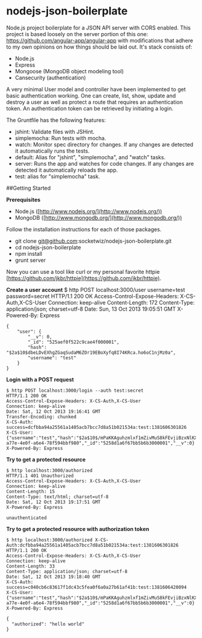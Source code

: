 nodejs-json-boilerplate
=======================

Node.js project boilerplate for a JSON API server with CORS enabled.  This 
project is based loosely on the server portion of this one: 
https://github.com/angular-app/angular-app with modifications that adhere to 
my own opinions on how things should be laid out.  It's stack consists of:

* Node.js
* Express
* Mongoose (MongoDB object modeling tool)
* Cansecurity (authentication)

A very minimal User model and controller have been implemented to get basic
authentication working. One can create, list, show, update and destroy a user
as well as protect a route that requires an authentication token.  An
authentication token can be retrieved by initiating a login.

The Gruntfile has the following features:

* jshint: Validate files with JSHint.
* simplemocha: Run tests with mocha.
* watch: Monitor spec directory for changes. If any changes are detected it
  automatically runs the tests.
* default: Alias for "jshint", "simplemocha", and "watch" tasks.
* server: Runs the app and watches for code changes. If any changes are
  detected it automatically reloads the app.
* test: alias for "simplemocha" task.

##Getting Started

**Prerequisites**

* Node.js ([http://www.nodejs.org/](http://www.nodejs.org/))
* MongoDB ([http://www.mongodb.org/](http://www.mongodb.org/))

Follow the installation instructions for each of those packages.

* git clone git@github.com:socketwiz/nodejs-json-boilerplate.git
* cd nodejs-json-boilerplate
* npm install
* grunt server

Now you can use a tool like curl or my personal favorite httpie [https://github.com/jkbr/httpie](https://github.com/jkbr/httpie).

**Create a user account**
    $ http POST localhost:3000/user username=test password=secret
    HTTP/1.1 200 OK
    Access-Control-Expose-Headers: X-CS-Auth,X-CS-User
    Connection: keep-alive
    Content-Length: 172
    Content-Type: application/json; charset=utf-8
    Date: Sun, 13 Oct 2013 19:05:51 GMT
    X-Powered-By: Express

    {
        "user": {
            "__v": 0,
            "_id": "525aef0f522c9cae4f000001",
            "hash": "$2a$10$dbeLDvEXhgZGaqSudaM6ZOr19EBoXyfq8I74KRca.ho6oC1njMz0a",
            "username": "test"
        }
    }

**Login with a POST request**  

    $ http POST localhost:3000/login --auth test:secret
    HTTP/1.1 200 OK
    Access-Control-Expose-Headers: X-CS-Auth,X-CS-User
    Connection: keep-alive
    Date: Sat, 12 Oct 2013 19:16:41 GMT
    Transfer-Encoding: chunked
    X-CS-Auth: success=dcfbba94a25561a1405acb7bcc7d8a51b021534a:test:1381606301826
    X-CS-User: {"username":"test","hash":"$2a$10$/mPaKKAguhzmlxf1mZivMuS8kFEvjiBzxNlKXONfrinjmg94nJaQO","token":"e1df8416-a77e-4e0f-a6e4-78f594bbf980","_id":"5258d1a6f67bb5b6b3000001","__v":0}
    X-Powered-By: Express

**Try to get a protected resource**  

    $ http localhost:3000/authorized
    HTTP/1.1 401 Unauthorized
    Access-Control-Expose-Headers: X-CS-Auth,X-CS-User
    Connection: keep-alive
    Content-Length: 15
    Content-Type: text/html; charset=utf-8
    Date: Sat, 12 Oct 2013 19:17:51 GMT
    X-Powered-By: Express

    unauthenticated

**Try to get a protected resource with authorization token**  

    $ http localhost:3000/authorized X-CS-Auth:dcfbba94a25561a1405acb7bcc7d8a51b021534a:test:1381606301826
    HTTP/1.1 200 OK
    Access-Control-Expose-Headers: X-CS-Auth,X-CS-User
    Connection: keep-alive
    Content-Length: 33
    Content-Type: application/json; charset=utf-8
    Date: Sat, 12 Oct 2013 19:18:40 GMT
    X-CS-Auth: success=c040cb6c83617f1dc43c5fea0f6a0a27b61af41b:test:1381606420094
    X-CS-User: {"username":"test","hash":"$2a$10$/mPaKKAguhzmlxf1mZivMuS8kFEvjiBzxNlKXONfrinjmg94nJaQO","token":"e1df8416-a77e-4e0f-a6e4-78f594bbf980","_id":"5258d1a6f67bb5b6b3000001","__v":0}
    X-Powered-By: Express

    {
      "authorized": "hello world"
    }
